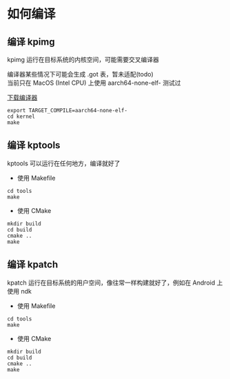 # 如何编译

## 编译 kpimg

kpimg 运行在目标系统的内核空间，可能需要交叉编译器

编译器某些情况下可能会生成 .got 表，暂未适配(todo)  
当前只在 MacOS (Intel CPU) 上使用 aarch64-none-elf- 测试过  

[下载编译器](https://developer.arm.com/downloads/-/arm-gnu-toolchain-downloads)

```shell
export TARGET_COMPILE=aarch64-none-elf-
cd kernel
make
```

## 编译 kptools

kptools 可以运行在任何地方，编译就好了

- 使用 Makefile

```shell
cd tools
make
```

- 使用 CMake

```shell
mkdir build
cd build
cmake ..
make
```

## 编译 kpatch

kpatch 运行在目标系统的用户空间，像往常一样构建就好了，例如在 Android 上使用 ndk

- 使用 Makefile

```shell
cd tools
make
```

- 使用 CMake

```shell
mkdir build
cd build
cmake ..
make
```
